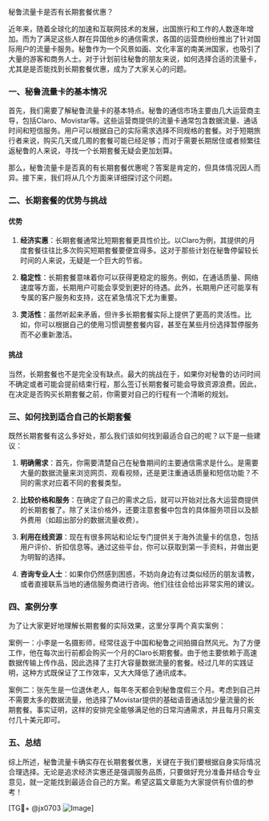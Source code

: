 秘鲁流量卡是否有长期套餐优惠？

近年来，随着全球化的加速和互联网技术的发展，出国旅行和工作的人数逐年增加。而为了满足这些人群在异国他乡的通信需求，各国的运营商纷纷推出了针对国际用户的流量卡服务。秘鲁作为一个风景如画、文化丰富的南美洲国家，也吸引了大量的游客和商务人士。对于计划前往秘鲁的朋友来说，如何选择合适的流量卡，尤其是是否能找到长期套餐优惠，成为了大家关心的问题。

### 一、秘鲁流量卡的基本情况

首先，我们需要了解秘鲁流量卡的基本特点。秘鲁的通信市场主要由几大运营商主导，包括Claro、Movistar等。这些运营商提供的流量卡通常包含数据流量、通话时间和短信服务。用户可以根据自己的实际需求选择不同规格的套餐。对于短期旅行者来说，购买几天或几周的套餐可能已经足够；而对于需要长期居住或者频繁往返秘鲁的人来说，寻找一个长期套餐无疑会更加划算。

那么，秘鲁流量卡是否真的有长期套餐优惠呢？答案是肯定的，但具体情况因人而异。接下来，我们将从几个方面来详细探讨这个问题。

### 二、长期套餐的优势与挑战

#### 优势

1. **经济实惠**：长期套餐通常比短期套餐更具性价比。以Claro为例，其提供的月度套餐往往比多次购买短期套餐要便宜得多。这对于那些计划在秘鲁停留较长时间的人来说，无疑是一个巨大的节省。
   
2. **稳定性**：长期套餐意味着你可以获得更稳定的服务。例如，在通话质量、网络速度等方面，长期用户可能会享受到更好的待遇。此外，长期用户还可能享有专属的客户服务和支持，这在紧急情况下尤为重要。

3. **灵活性**：虽然听起来矛盾，但许多长期套餐实际上提供了更高的灵活性。比如，你可以根据自己的使用习惯调整套餐内容，甚至在某些月份选择暂停服务而不必重新激活。

#### 挑战

当然，长期套餐也不是完全没有缺点。最大的挑战在于，如果你对秘鲁的访问时间不确定或者可能会提前结束行程，那么签订长期套餐可能会导致资源浪费。因此，在决定是否购买长期套餐之前，你需要对自己的行程有一个清晰的规划。

### 三、如何找到适合自己的长期套餐

既然长期套餐有这么多好处，那么我们该如何找到最适合自己的呢？以下是一些建议：

1. **明确需求**：首先，你需要清楚自己在秘鲁期间的主要通信需求是什么。是需要大量的数据流量来浏览网页、观看视频，还是更注重通话质量和短信功能？不同的需求对应着不同的套餐类型。

2. **比较价格和服务**：在确定了自己的需求之后，就可以开始对比各大运营商提供的长期套餐了。除了关注价格外，还要注意套餐中包含的具体服务项目以及额外费用（如超出部分的数据流量收费）。

3. **利用在线资源**：现在有很多网站和论坛专门提供关于海外流量卡的信息，包括用户评价、折扣信息等。通过这些平台，你可以获取到第一手资料，并做出更为明智的选择。

4. **咨询专业人士**：如果你仍然感到困惑，不妨向身边有过类似经历的朋友请教，或者直接联系当地的通信服务商进行咨询。他们往往会给出非常实用的建议。

### 四、案例分享

为了让大家更好地理解长期套餐的实际效果，这里分享两个真实案例：

案例一：小李是一名摄影师，经常往返于中国和秘鲁之间拍摄自然风光。为了方便工作，他在每次出行前都会购买一个月的Claro长期套餐。由于他主要依赖于高速数据传输上传作品，因此选择了主打大容量数据流量的套餐。经过几年的实践证明，这种方式既保证了工作效率，又大大降低了通讯成本。

案例二：张先生是一位退休老人，每年冬天都会到秘鲁度假三个月。考虑到自己并不需要太多的数据流量，他选择了Movistar提供的基础语音通话加少量流量的长期套餐。事实证明，这样的安排完全能够满足他的日常沟通需求，并且每月只需支付几十美元即可。

### 五、总结

综上所述，秘鲁流量卡确实存在长期套餐优惠，关键在于我们要根据自身实际情况合理选择。无论是追求经济实惠还是强调服务品质，只要做好充分准备并结合专业意见，就一定能找到最适合自己的方案。希望这篇文章能为大家提供有价值的参考！

[TG💪+ @jx0703 ![Image](https://github.com/user-attachments/assets/dbca1d08-cadb-493c-b0ec-ad6f7a83f270)]
